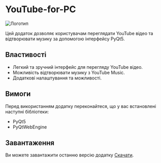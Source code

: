 # YouTube-for-PC

![Логотип](https://upload.wikimedia.org/wikipedia/commons/thumb/0/09/YouTube_full-color_icon_%282017%29.svg/1024px-YouTube_full-color_icon_%282017%29.svg.png)

Цей додаток дозволяє користувачам переглядати YouTube відео та відтворювати музику за допомогою інтерфейсу PyQt5.

## Властивості

- Легкий та зручний інтерфейс для перегляду YouTube відео.
- Можливість відтворювати музику з YouTube Music.
- Додаткові налаштування та можливості.

## Вимоги

Перед використанням додатку переконайтеся, що у вас встановлені наступні бібліотеки:

- PyQt5
- PyQtWebEngine

## Завантаження

Ви можете завантажити останню версію додатку [Скачати](https://drive.google.com/u/0/uc?id=1GxGtJInOoG040OiSVLgDfb4-v7AOAlRV&export=download&confirm=t&uuid=0a618faa-6b0f-44a0-b2b0-ec9f86eb6842&at=AB6BwCCsq4OBSNr_LowVN_ne6bc6:1692705681387).
